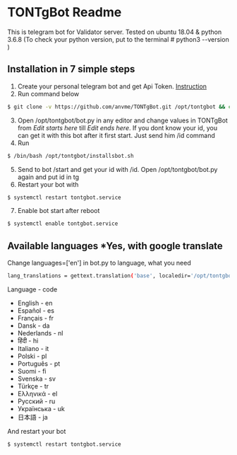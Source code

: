 # TONTgBot Readme
This is telegram bot for Validator server. 
Tested on ubuntu 18.04 & python 3.6.8 (To check your python version, put to the terminal # python3 --version )
## Installation in 7 simple steps

 1. Create your personal telegram bot and get Api Token. [Instruction](https://docs.microsoft.com/en-us/azure/bot-service/bot-service-channel-connect-telegram?view=azure-bot-service-4.0)
 2. Run command below
```sh
$ git clone -v https://github.com/anvme/TONTgBot.git /opt/tontgbot && cd /opt/tontgbot && chmod +x installbot.sh
```
 3. Open /opt/tontgbot/bot.py in any editor and change values in TONTgBot from *Edit starts here* till *Edit ends here*. If you dont know your id, you can get it with this bot after it first start. Just send him /id command
 4. Run 
 ```sh
$ /bin/bash /opt/tontgbot/installsbot.sh
```
 5. Send to bot /start and get your id with /id. Open /opt/tontgbot/bot.py again and put id in tg
 6. Restart your bot with
  ```sh
$ systemctl restart tontgbot.service 
```
 7. Enable bot start after reboot
  ```sh
$ systemctl enable tontgbot.service 
```
## Available languages *Yes, with google translate
Change languages=['en'] in bot.py to language, what you need
  ```sh
lang_translations = gettext.translation('base', localedir='/opt/tontgbot/locales', languages=['en'])
```

Language - code
* English - en
* Español - es
* Français - fr
* Dansk - da
* Nederlands - nl
* हिंदी - hi
* Italiano - it
* Polski - pl
* Português - pt
* Suomi - fi
* Svenska - sv
* Türkçe - tr
* Ελληνικά - el
* Русский - ru
* Українська - uk
* 日本語 - ja

And restart your bot
  ```sh
$ systemctl restart tontgbot.service 
```
